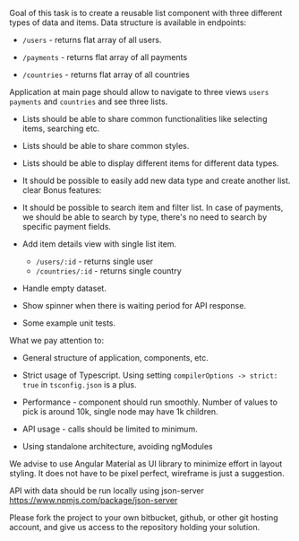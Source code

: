 Goal of this task is to create a reusable list component with three different types of data and items. Data structure is available in endpoints:

* `/users` - returns flat array of all users.

* `/payments` - returns flat array of all payments

* `/countries` - returns flat array of all countries


Application at main page should allow to navigate to three views `users` `payments` and `countries` and see three lists.

* Lists should be able to share common functionalities like selecting items, searching etc.

* Lists should be able to share common styles.

* Lists should be able to display different items for different data types.

* It should be possible to easily add new data type and create another list.
clear
Bonus features:

* It should be possible to search item and filter list. In case of payments, we should be able to search by type, there's no need to search by specific payment fields.

* Add item details view with single list item.
    * `/users/:id` - returns single user
    * `/countries/:id` - returns single country

* Handle empty dataset.

* Show spinner when there is waiting period for API response.

* Some example unit tests.


What we pay attention to:

* General structure of application, components, etc.

* Strict usage of Typescript. Using setting `compilerOptions -> strict: true` in `tsconfig.json` is a plus.

* Performance - component should run smoothly. Number of values to pick is around 10k, single node may have 1k children.

* API usage - calls should be limited to minimum.

* Using standalone architecture, avoiding ngModules


We advise to use Angular Material as UI library to minimize effort in layout styling. It does not have to be pixel perfect, wireframe is just a suggestion.

API with data should be run locally using json-server https://www.npmjs.com/package/json-server

Please fork the project to your own bitbucket, github, or other git hosting account, and give us access to the repository holding your solution.
